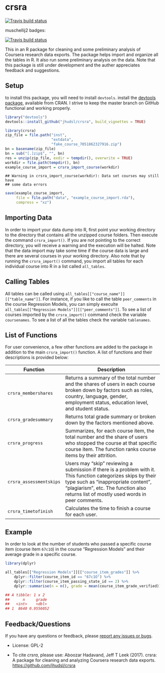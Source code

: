 
# crsra

[![Travis build
status](https://travis-ci.org/jhudsl/crsra.svg?branch=master)](https://travis-ci.org/jhudsl/crsra)

muschellij2 badges:

[![Travis build
status](https://travis-ci.org/muschellij2/crsra.svg?branch=master)](https://travis-ci.org/muschellij2/crsra)

This in an R package for cleaning and some preliminary analysis of
Coursera research data exports. The package helps import and organize
all the tables in R. It also run some preliminary analysis on the data.
Note that this package is still under development and the auther
appreciates feedback and suggestions.

## Setup

to install this package, you will need to install `devtools`. install
the [devtools package](https://CRAN.R-project.org/package=devtools),
available from CRAN. I strive to keep the master branch on GitHub
functional and working properly.

``` r
library("devtools")
devtools::install_github("jhudsl/crsra", build_vignettes = TRUE)
```

``` r
library(crsra)
zip_file = file.path("inst", 
                     "extdata", 
                     "fake_course_7051862327916.zip")
bn = basename(zip_file)
bn = sub("[.]zip$", "", bn)
res = unzip(zip_file, exdir = tempdir(), overwrite = TRUE)
workdir = file.path(tempdir(), bn)
example_course_import = crsra_import_course(workdir)
```

    ## Warning in crsra_import_course(workdir): Data set courses may still have
    ## some data errors

``` r
save(example_course_import, 
     file = file.path("data", "example_course_import.rda"),
     compress = "xz")
```

<!-- ## Update -->

## Importing Data

In order to import your data dump into R, first point your working
directory to the directory that contains all the unzipped course
folders. Then execute the command `crsra_import()`. If you are not
pointing to the correct directory, you will receive a warning and the
execution will be halted. Note that the data import may take some time
if the course data is large and there are several courses in your
working directory. Also note that by running the `crsra_import()`
command, you import all tables for each individual course into R in a
list called `all_tables`. <!--
In the data, you may find users who have taken multiple roles in a specific course. For instance, they may start as a "Browser" and end up as a "Learner." In order to have a better understanding of the data, you can filter data to keep only user's most recent role. In order to apply this, pass `crsra_import(rmd = TRUE)` instead to remove duplicate roles.
-->

## Calling Tables

All tables can be called using
`all_tables[["course_name"]][["table_name"]]`. For instance, if you like
to call the table `peer_comments` in the course Regression Models, you
can simply execulte `all_tables[["Regression
Models"]][["peer_comments"]]`. To see a list of courses imported by the
`crsra_import()` command check the variable `coursenames`. To see a list
of all the tables check the variable `tablenames`.

## List of Functions

For user convenience, a few other functions are added to the package in
addition to the main `crsra_import()` function. A list of functions and
their descriptions is provided
below:

| Function                | Description                                                                                                                                                                                                                                    |
| ----------------------- | ---------------------------------------------------------------------------------------------------------------------------------------------------------------------------------------------------------------------------------------------- |
| `crsra_membershares`    | Returns a summary of the total number and the shares of users in each course broken down by factors such as roles, country, language, gender, employment status, education level, and student status.                                          |
| `crsra_gradesummary`    | Returns total grade summary or broken down by the factors mentioned above.                                                                                                                                                                     |
| `crsra_progress`        | Summarizes, for each course item, the total number and the share of users who stopped the course at that specific course item. The function ranks course items by their attrition.                                                             |
| `crsra_assessmentskips` | Users may “skip” reviewing a submission if there is a problem with it. This function categorizes skips by their type such as “inappropriate content”, “plagiarism”, etc. The function also returns list of mostly used words in peer comments. |
| `crsra_timetofinish`    | Calculates the time to finish a course for each user.                                                                                                                                                                                          |

## Example

In order to look at the number of students who passed a specific course
item (course item `67c1O`) in the course “Regression Models” and their
average grade in a specific course.

``` r
library(dplyr)

all_tables[["Regression Models"]][["course_item_grades"]] %>%
    dplyr::filter(course_item_id == "67c1O") %>% 
    dplyr::filter(course_item_passing_state_id == 2) %>% 
    dplyr::summarise(n = n(), grade = mean(course_item_grade_verified))

## A tibble: 1 x 2
##      n     grade
##   <int>    <dbl>
## 1  8640 0.9556052
```

<!--- ## Common mistakes --->

## Feedback/Questions

If you have any questions or feedback, please [report any issues or
bugs](https://github.com/jhudsl/crsra/issues).

  - License: GPL-2

  - To cite *crsra*, please use: Aboozar Hadavand, Jeff T Leek (2017).
    crsra: A package for cleaning and analyzing Coursera research data
    exports. <https://github.com/jhudsl/crsra>
